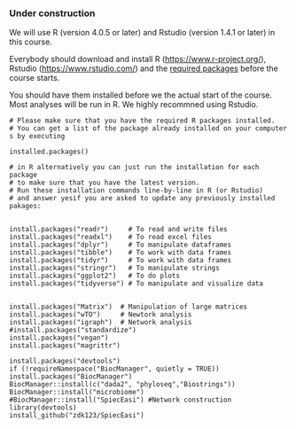 ### Under construction

We will use R (version 4.0.5 or later) and Rstudio (version 1.4.1 or later) in this course.

Everybody should download and install R (https://www.r-project.org/), Rstudio (https://www.rstudio.com/) and the [required packages](Install_required_packages.R) before the course starts.

You should have them installed before we the actual start of the course.
Most analyses will be run in R. We highly recommned using Rstudio.

```
# Please make sure that you have the required R packages installed.
# You can get a list of the package already installed on your computer s by executing

installed.packages()

# in R alternatively you can just run the installation for each package
# to make sure that you have the latest version.
# Run these installation commands line-by-line in R (or Rstudio)
# and answer yesif you are asked to update any previously installed pakages:


install.packages("readr")     # To read and write files
install.packages("readxl")    # To read excel files
install.packages("dplyr")     # To manipulate dataframes
install.packages("tibble")    # To work with data frames
install.packages("tidyr")     # To work with data frames
install.packages("stringr")   # To manipulate strings
install.packages("ggplot2")   # To do plots
install.packages("tidyverse") # To manipulate and visualize data


install.packages("Matrix")	# Manipulation of large matrices
install.packages("wTO") 	# Newtork analysis
install.packages("igraph")	# Network analysis
#install.packages("standardize")
install.packages("vegan")
install.packages("magrittr")

install.packages("devtools")
if (!requireNamespace("BiocManager", quietly = TRUE))  install.packages("BiocManager")
BiocManager::install(c("dada2", "phyloseq","Biostrings"))
BiocManager::install("microbiome")
#BiocManager::install("SpiecEasi") #Network construction
library(devtools)
install_github("zdk123/SpiecEasi")
```
